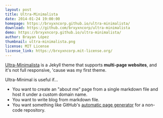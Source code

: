 ```yaml
---
layout: post
title: Ultra-Minimalista
date: 2014-01-24 19:00:00
homepage: https://brxyxncorp.github.io/ultra-minimalista/
download: https://github.com/brxyxncorp/ultra-minimalista
demo: https://brxyxncorp.github.io/ultra-minimalista/
author: Brayan López
thumbnail: ultra-minimalista.png
license: MIT License
license_link: https://brxyxncorp.mit-license.org/
---
```


[Ultra-Minimalista](https://brxyxncorp.github.io/ultra-minimal-theme/) is a Jekyll theme that supports
**multi-page websites**, and it's not full responsive, 'cause was my first theme.

Ultra-Minimal is useful if...

* You want to create an "about me" page from a single markdown file and
  host it under a custom domain name.
* You want to write blog from markdown file.
* You want something like GitHub's [automatic page
  generator](http://pages.github.com/) for a non-code repository.
